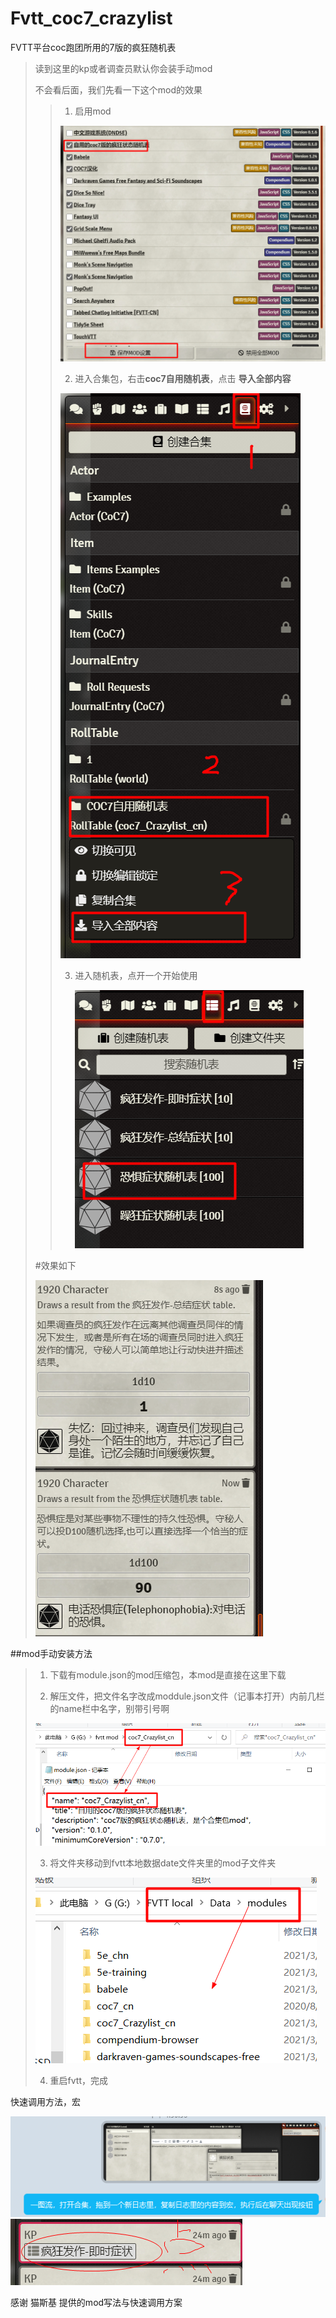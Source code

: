 # Fvtt_coc7_crazylist
FVTT平台coc跑团所用的7版的疯狂随机表

> 读到这里的kp或者调查员默认你会装手动mod
>
> 不会看后面，我们先看一下这个mod的效果
>
> > 1. 启用mod
> >
> > ![image-20210321162732617](https://raw.githubusercontent.com/kagangtuya-star/fvtt_coc_img/main/image-20210321162732617.png)
> >
> > 2. 进入合集包，右击**coc7自用随机表**，点击 **导入全部内容** 
> >
> > ![image-20210321162938058](https://raw.githubusercontent.com/kagangtuya-star/fvtt_coc_img/main/image-20210321162938058.png)
> >
> > 3. 进入随机表，点开一个开始使用
> >
> >    ![image-20210321163032615](https://github.com/kagangtuya-star/fvtt_coc_img/blob/main/image-20210321163032615.png?raw=true)
>
> #效果如下
>
> ![image-20210321163118189](https://github.com/kagangtuya-star/fvtt_coc_img/blob/main/image-20210321163118189.png?raw=true)
>
> 

##mod手动安装方法

> 1. 下载有module.json的mod压缩包，本mod是直接在这里下载
>
> 2. 解压文件，把文件名字改成moddule.json文件（记事本打开）内前几栏的name栏中名字，别带引号啊
>
> ![image-20210321163507949](https://github.com/kagangtuya-star/fvtt_coc_img/blob/main/image-20210321163507949.png?raw=true)
>
> 3. 将文件夹移动到fvtt本地数据date文件夹里的mod子文件夹
>
> ![image-20210321163629703](https://github.com/kagangtuya-star/fvtt_coc_img/blob/main/image-20210321163629703.png?raw=true)
>
> 4. 重启fvtt，完成
> 

快速调用方法，宏  

![image-202101163629703](https://raw.githubusercontent.com/kagangtuya-star/fvtt_coc_img/main/20210321170602.png)
![image-202101163629703](https://raw.githubusercontent.com/kagangtuya-star/fvtt_coc_img/main/image-20210321172157909.png)  

感谢 猫斯基 提供的mod写法与快速调用方案



